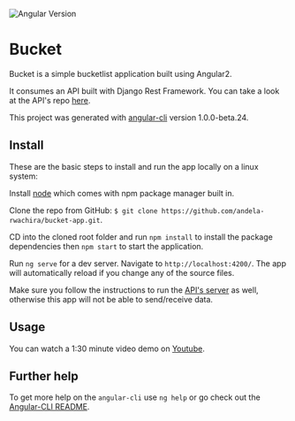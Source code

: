 ![Angular Version](https://img.shields.io/badge/angular-2-red.svg)

# Bucket

Bucket is a simple bucketlist application built using Angular2.

It consumes an API built with Django Rest Framework. You can take a look at the API's repo [here](https://github.com/andela-rwachira/cp3/tree/develop).

This project was generated with [angular-cli](https://github.com/angular/angular-cli) version 1.0.0-beta.24.

## Install

These are the basic steps to install and run the app locally on a linux system:

Install [node](https://nodejs.org/en/download/) which comes with npm package manager built in. 

Clone the repo from GitHub: `$ git clone https://github.com/andela-rwachira/bucket-app.git`.

CD into the cloned root folder and run `npm install` to install the package dependencies then `npm start` to start the application.

Run `ng serve` for a dev server. Navigate to `http://localhost:4200/`. The app will automatically reload if you change any of the source files.

Make sure you follow the instructions to run the [API's server](https://github.com/andela-rwachira/cp3/tree/develop) as well, otherwise this app will not be able to send/receive data.

## Usage

You can watch a 1:30 minute video demo on [Youtube](https://www.youtube.com/watch?v=eXY5Nmypn_s).

## Further help

To get more help on the `angular-cli` use `ng help` or go check out the [Angular-CLI README](https://github.com/angular/angular-cli/blob/master/README.md).
